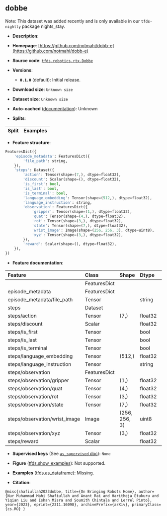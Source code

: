 <div itemscope itemtype="http://schema.org/Dataset">
  <div itemscope itemprop="includedInDataCatalog" itemtype="http://schema.org/DataCatalog">
    <meta itemprop="name" content="TensorFlow Datasets" />
  </div>
  <meta itemprop="name" content="dobbe" />
  <meta itemprop="description" content="&#10;&#10;To use this dataset:&#10;&#10;```python&#10;import tensorflow_datasets as tfds&#10;&#10;ds = tfds.load(&#x27;dobbe&#x27;, split=&#x27;train&#x27;)&#10;for ex in ds.take(4):&#10;  print(ex)&#10;```&#10;&#10;See [the guide](https://www.tensorflow.org/datasets/overview) for more&#10;informations on [tensorflow_datasets](https://www.tensorflow.org/datasets).&#10;&#10;" />
  <meta itemprop="url" content="https://www.tensorflow.org/datasets/catalog/dobbe" />
  <meta itemprop="sameAs" content="https://github.com/notmahi/dobb-e" />
  <meta itemprop="citation" content="@misc{shafiullah2023dobbe, title={On Bringing Robots Home}, author={Nur Muhammad Mahi Shafiullah and Anant Rai and Haritheja Etukuru and Yiqian Liu and Ishan Misra and Soumith Chintala and Lerrel Pinto}, year={2023}, eprint={2311.16098}, archivePrefix={arXiv}, primaryClass={cs.RO} }" />
</div>

# `dobbe`


Note: This dataset was added recently and is only available in our
`tfds-nightly` package
<span class="material-icons" title="Available only in the tfds-nightly package">nights_stay</span>.

*   **Description**:

*   **Homepage**:
    [https://github.com/notmahi/dobb-e](https://github.com/notmahi/dobb-e)

*   **Source code**:
    [`tfds.robotics.rtx.Dobbe`](https://github.com/tensorflow/datasets/tree/master/tensorflow_datasets/robotics/rtx/rtx.py)

*   **Versions**:

    *   **`0.1.0`** (default): Initial release.

*   **Download size**: `Unknown size`

*   **Dataset size**: `Unknown size`

*   **Auto-cached**
    ([documentation](https://www.tensorflow.org/datasets/performances#auto-caching)):
    Unknown

*   **Splits**:

Split | Examples
:---- | -------:

*   **Feature structure**:

```python
FeaturesDict({
    'episode_metadata': FeaturesDict({
        'file_path': string,
    }),
    'steps': Dataset({
        'action': Tensor(shape=(7,), dtype=float32),
        'discount': Scalar(shape=(), dtype=float32),
        'is_first': bool,
        'is_last': bool,
        'is_terminal': bool,
        'language_embedding': Tensor(shape=(512,), dtype=float32),
        'language_instruction': string,
        'observation': FeaturesDict({
            'gripper': Tensor(shape=(1,), dtype=float32),
            'quat': Tensor(shape=(4,), dtype=float32),
            'rot': Tensor(shape=(3,), dtype=float32),
            'state': Tensor(shape=(7,), dtype=float32),
            'wrist_image': Image(shape=(256, 256, 3), dtype=uint8),
            'xyz': Tensor(shape=(3,), dtype=float32),
        }),
        'reward': Scalar(shape=(), dtype=float32),
    }),
})
```

*   **Feature documentation**:

Feature                       | Class        | Shape         | Dtype   | Description
:---------------------------- | :----------- | :------------ | :------ | :----------
                              | FeaturesDict |               |         |
episode_metadata              | FeaturesDict |               |         |
episode_metadata/file_path    | Tensor       |               | string  |
steps                         | Dataset      |               |         |
steps/action                  | Tensor       | (7,)          | float32 |
steps/discount                | Scalar       |               | float32 |
steps/is_first                | Tensor       |               | bool    |
steps/is_last                 | Tensor       |               | bool    |
steps/is_terminal             | Tensor       |               | bool    |
steps/language_embedding      | Tensor       | (512,)        | float32 |
steps/language_instruction    | Tensor       |               | string  |
steps/observation             | FeaturesDict |               |         |
steps/observation/gripper     | Tensor       | (1,)          | float32 |
steps/observation/quat        | Tensor       | (4,)          | float32 |
steps/observation/rot         | Tensor       | (3,)          | float32 |
steps/observation/state       | Tensor       | (7,)          | float32 |
steps/observation/wrist_image | Image        | (256, 256, 3) | uint8   |
steps/observation/xyz         | Tensor       | (3,)          | float32 |
steps/reward                  | Scalar       |               | float32 |

*   **Supervised keys** (See
    [`as_supervised` doc](https://www.tensorflow.org/datasets/api_docs/python/tfds/load#args)):
    `None`

*   **Figure**
    ([tfds.show_examples](https://www.tensorflow.org/datasets/api_docs/python/tfds/visualization/show_examples)):
    Not supported.

*   **Examples**
    ([tfds.as_dataframe](https://www.tensorflow.org/datasets/api_docs/python/tfds/as_dataframe)):
    Missing.

*   **Citation**:

```
@misc{shafiullah2023dobbe, title={On Bringing Robots Home}, author={Nur Muhammad Mahi Shafiullah and Anant Rai and Haritheja Etukuru and Yiqian Liu and Ishan Misra and Soumith Chintala and Lerrel Pinto}, year={2023}, eprint={2311.16098}, archivePrefix={arXiv}, primaryClass={cs.RO} }
```

